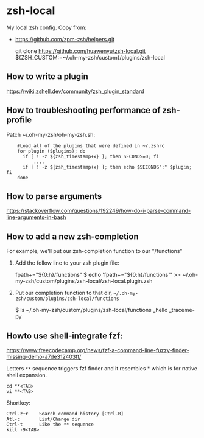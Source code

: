 # zsh-local
My local zsh config.
Copy from:
- https://github.com/zpm-zsh/helpers.git

    git clone https://github.com/huawenyu/zsh-local.git ${ZSH_CUSTOM:=~/.oh-my-zsh/custom}/plugins/zsh-local

## How to write a plugin
https://wiki.zshell.dev/community/zsh_plugin_standard

## How to troubleshooting performance of zsh-profile

Patch ~/.oh-my-zsh/oh-my-zsh.sh:

		#Load all of the plugins that were defined in ~/.zshrc
		for plugin ($plugins); do
		  if [ ! -z ${zsh_timestamp+x} ]; then SECONDS=0; fi
		      ....
		  if [ ! -z ${zsh_timestamp+x} ]; then echo $SECONDS":" $plugin; fi
		done

## How to parse arguments
https://stackoverflow.com/questions/192249/how-do-i-parse-command-line-arguments-in-bash

## How to add a new zsh-completion

For example, we'll put our zsh-completion function to our "<dir-plugin>/functions"
1. Add the follow line to your zsh plugin file:

    fpath+="${0:h}/functions"
    $ echo 'fpath+="${0:h}/functions"' >> ~/.oh-my-zsh/custom/plugins/zsh-local/zsh-local.plugin.zsh

2. Put our completion function to that dir, `~/.oh-my-zsh/custom/plugins/zsh-local/functions`

    $ ls ~/.oh-my-zsh/custom/plugins/zsh-local/functions
    _hello  _traceme-py

## Howto use shell-integrate fzf:
https://www.freecodecamp.org/news/fzf-a-command-line-fuzzy-finder-missing-demo-a7de312403ff/

Letters `**` sequence triggers fzf finder and it resembles * which is for native shell expansion.

	cd **<TAB>
	vi **<TAB>

Shortkey:

	Ctrl-z+r    Search command history [Ctrl-R]
	Atl-c       List/Change dir
	Ctrl-t      Like the ** sequence
	kill -9<TAB>

